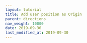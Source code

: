```yaml
---
layout: tutorial
title: Add user position as Origin
parent: directions
nav_weight: 10000
date: 2019-09-30
last_modified_at: 2019-09-30
---
```

